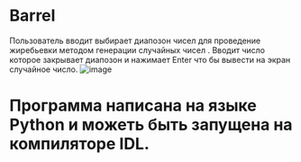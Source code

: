 # Barrel
Пользователь вводит выбирает диапозон  чисел для проведение жиребьевки методом генерации случайных чисел . Вводит число которое  закрывает диапозон и  нажимает Enter что бы вывести на экран случайное число.
![image](https://user-images.githubusercontent.com/89991876/146601628-d022eb05-1f1c-4f6b-9c3b-2b8133f8b589.png)
# Программа написана на языке Python и можеть быть запущена на компиляторе IDL.
